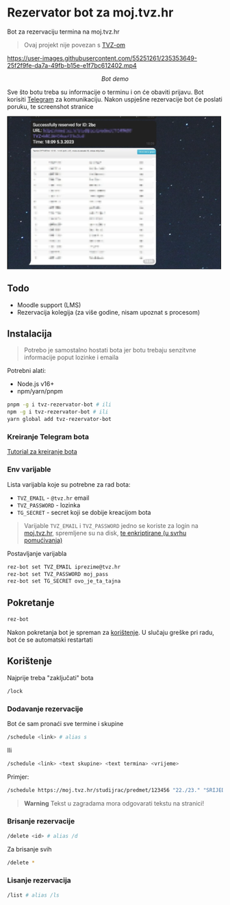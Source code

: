 # Rezervator bot za moj.tvz.hr

Bot za rezervaciju termina na moj.tvz.hr

> Ovaj projekt nije povezan s [TVZ-om](https://tvz.hr)

https://user-images.githubusercontent.com/55251261/235353649-25f2f9fe-da7a-49fb-b15e-e1f7bc612402.mp4
<p align="center"> <i>Bot demo</i> </p>

Sve što botu treba su informacije o terminu i on će obaviti prijavu. Bot korisiti [Telegram](https://telegram.org/) za komunikaciju. Nakon uspješne rezervacije bot će poslati poruku, te screenshot stranice

<img style="max-width: 500px" src=".github/res.png"></img>

## Todo

- Moodle support (LMS)
- Rezervacija kolegija (za više godine, nisam upoznat s procesom)

## Instalacija

> Potrebo je samostalno hostati bota jer botu trebaju senzitvne informacije poput lozinke i emaila

Potrebni alati:

- Node.js v16+
- npm/yarn/pnpm

```bash
pnpm -g i tvz-rezervator-bot # ili
npm -g i tvz-rezervator-bot # ili
yarn global add tvz-rezervator-bot
```

### Kreiranje Telegram bota

[Tutorial za kreiranje bota](https://sendpulse.com/knowledge-base/chatbot/telegram/create-telegram-chatbot)

### Env varijable

Lista varijabla koje su potrebne za rad bota:

- `TVZ_EMAIL` - `@tvz.hr` email
- `TVZ_PASSWORD` - lozinka
- `TG_SECRET` - secret koji se dobije kreacijom bota

> Varijable `TVZ_EMAIL` i `TVZ_PASSWORD` jedno se koriste za login na [moj.tvz.hr](), spremljene su na disk, [te enkriptirane (u svrhu pomućivanja)](https://github.com/sindresorhus/conf#encryptionkey)

Postavljanje varijabla

```bash
rez-bot set TVZ_EMAIL iprezime@tvz.hr
rez-bot set TVZ_PASSWORD moj_pass
rez-bot set TG_SECRET ovo_je_ta_tajna
```

## Pokretanje

```bash
rez-bot
```

Nakon pokretanja bot je spreman za [korištenje](#korištenje). U slučaju greške pri radu, bot će se automatski restartati

## Korištenje

Najprije treba "zaključati" bota

```bash
/lock
```

### Dodavanje rezervacije

Bot će sam pronaći sve termine i skupine

```bash
/schedule <link> # alias s
```

Ili

```bash
/schedule <link> <text skupine> <text termina> <vrijeme>
```

Primjer:

```bash
/schedule https://moj.tvz.hr/studijrac/predmet/123456 "​2​2./​2​3." "SRIJEDA 10:00" 17:35-7.2.2023
```

> **Warning**
> Tekst u zagradama mora odgovarati tekstu na stranici!

### Brisanje rezervacije

```bash
/delete <id> # alias /d
```

Za brisanje svih

```bash
/delete *
```

### Lisanje rezervacija

```bash
/list # alias /ls
```

